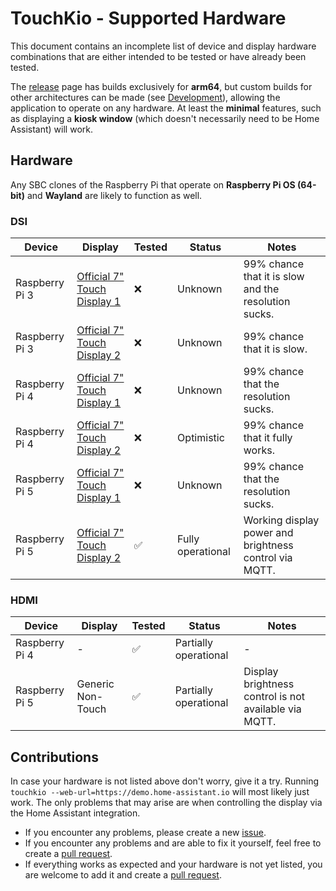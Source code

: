 # TouchKio - Supported Hardware
This document contains an incomplete list of device and display hardware combinations that are either intended to be tested or have already been tested.

The [release](https://github.com/leukipp/touchkio/releases) page has builds exclusively for **arm64**, but custom builds for other architectures can be made (see [Development](https://github.com/leukipp/touchkio?tab=readme-ov-file#development)), allowing the application to operate on any hardware.
At least the **minimal** features, such as displaying a **kiosk window** (which doesn't necessarily need to be Home Assistant) will work.

## Hardware
Any SBC clones of the Raspberry Pi that operate on **Raspberry Pi OS (64-bit)** and **Wayland** are likely to function as well.

### DSI
| Device         | Display                                                                                         | Tested | Status            | Notes                                                  |
| -------------- | ----------------------------------------------------------------------------------------------- | ------ | ----------------- | ------------------------------------------------------ |
| Raspberry Pi 3 | [Official 7" Touch Display 1](https://www.raspberrypi.com/products/raspberry-pi-touch-display/) | ❌      | Unknown           | 99% chance that it is slow and the resolution sucks.   |
| Raspberry Pi 3 | [Official 7" Touch Display 2](https://www.raspberrypi.com/products/touch-display-2/)            | ❌      | Unknown           | 99% chance that it is slow.                            |
| Raspberry Pi 4 | [Official 7" Touch Display 1](https://www.raspberrypi.com/products/raspberry-pi-touch-display/) | ❌      | Unknown           | 99% chance that the resolution sucks.                  |
| Raspberry Pi 4 | [Official 7" Touch Display 2](https://www.raspberrypi.com/products/touch-display-2/)            | ❌      | Optimistic        | 99% chance that it fully works.                        |
| Raspberry Pi 5 | [Official 7" Touch Display 1](https://www.raspberrypi.com/products/raspberry-pi-touch-display/) | ❌      | Unknown           | 99% chance that the resolution sucks.                  |
| Raspberry Pi 5 | [Official 7" Touch Display 2](https://www.raspberrypi.com/products/touch-display-2/)            | ✅      | Fully operational | Working display power and brightness control via MQTT. |

### HDMI
| Device         | Display           | Tested | Status                | Notes                                                 |
| -------------- | ----------------- | ------ | --------------------- | ----------------------------------------------------- |
| Raspberry Pi 4 | -                 | ✅      | Partially operational | -                                                     |
| Raspberry Pi 5 | Generic Non-Touch | ✅      | Partially operational | Display brightness control is not available via MQTT. |

## Contributions
In case your hardware is not listed above don't worry, give it a try.
Running `touchkio --web-url=https://demo.home-assistant.io` will most likely just work.
The only problems that may arise are when controlling the display via the Home Assistant integration.

- If you encounter any problems, please create a new [issue](https://github.com/leukipp/touchkio/issues).
- If you encounter any problems and are able to fix it yourself, feel free to create a [pull request](https://github.com/leukipp/touchkio/pulls).
- If everything works as expected and your hardware is not yet listed, you are welcome to add it and create a [pull request](https://github.com/leukipp/touchkio/pulls).
